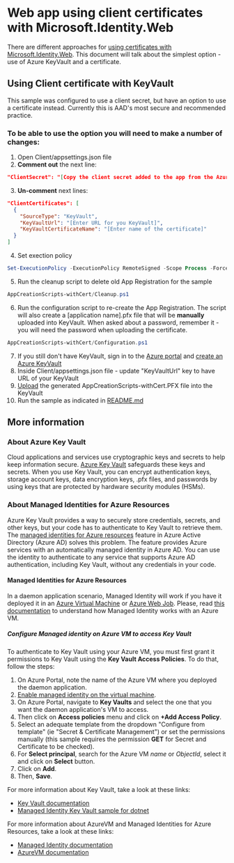 # Web app using client certificates with Microsoft.Identity.Web

There are different approaches for [using certificates with Microsoft.Identity.Web](https://github.com/AzureAD/microsoft-identity-web/wiki/Certificates).
This document will talk about the simplest option - use of Azure KeyVault and a certificate.

## Using Client certificate with KeyVault
This sample was configured to use a client secret, but have an option to use a certificate instead. Currently this is AAD's most secure and recommended practice.

### To be able to use the option you will need to make a number of changes:
1. Open Client/appsettings.json file
2. **Comment out** the next line:
```json
"ClientSecret": "[Copy the client secret added to the app from the Azure portal]"
```
3. **Un-comment** next lines:
```json
"ClientCertificates": [
  {
    "SourceType": "KeyVault",
    "KeyVaultUrl": "[Enter URL for you KeyVault]",
    "KeyVaultCertificateName": "[Enter name of the certificate]"
  }
]
```
4. Set exection policy
```powershell
Set-ExecutionPolicy -ExecutionPolicy RemoteSigned -Scope Process -Force
```
5. Run the cleanup script to delete old App Registration for the sample
```powershell
AppCreationScripts-withCert/Cleanup.ps1
```
6. Run the configuration script to re-create the App Registration. The script will also create a [application name].pfx file that will be **manually** uploaded into KeyVault. When asked about a password, remember it - you will need the password when uploading the certificate.
```powershell
AppCreationScripts-withCert/Configuration.ps1
```
7. If you still don't have KeyVault, sign in to the [Azure portal](https://portal.azure.com) and [create an Azure KeyVault](https://docs.microsoft.com/en-us/azure/key-vault/general/quick-create-portal)
8. Inside Client/appsettings.json file - update "KeyVaultUrl" key to have URL of your KeyVault
9. [Upload](https://docs.microsoft.com/en-us/azure/key-vault/certificates/tutorial-import-certificate#import-a-certificate-to-key-vault) the generated AppCreationScripts-withCert\.PFX file into the KeyVault
10. Run the sample as indicated in [README.md](README.md)

## More information

### About Azure Key Vault

Cloud applications and services use cryptographic keys and secrets to help keep information secure. [Azure Key Vault](https://azure.microsoft.com/services/key-vault/) safeguards these keys and secrets. When you use Key Vault, you can encrypt authentication keys, storage account keys, data encryption keys, .pfx files, and passwords by using keys that are protected by hardware security modules (HSMs).

### About Managed Identities for Azure Resources

Azure Key Vault provides a way to securely store credentials, secrets, and other keys, but your code has to authenticate to Key Vault to retrieve them. The [managed identities for Azure resources](https://docs.microsoft.com/en-us/azure/active-directory/managed-identities-azure-resources/overview) feature in Azure Active Directory (Azure AD) solves this problem. The feature provides Azure services with an automatically managed identity in Azure AD. You can use the identity to authenticate to any service that supports Azure AD authentication, including Key Vault, without any credentials in your code.

#### **Managed Identities for Azure Resources**

In a daemon application scenario, Managed Identity will work if you have it deployed it in an [Azure Virtual Machine](https://azure.microsoft.com/services/virtual-machines/) or [Azure Web Job](https://docs.microsoft.com/en-us/azure/app-service/webjobs-create). Please, read [this documentation](https://docs.microsoft.com/en-us/azure/active-directory/managed-identities-azure-resources/overview) to understand how Managed Identity works with an Azure VM.

##### Configure Managed identity on Azure VM to access Key Vault

To authenticate to Key Vault using your Azure VM, you must first grant it permissions to Key Vault using the **Key Vault Access Policies**. To do that, follow the steps:

1. On Azure Portal, note the name of the Azure VM where you deployed the daemon application.
1. [Enable managed identity on the virtual machine](https://docs.microsoft.com/en-us/azure/active-directory/managed-identities-azure-resources/qs-configure-portal-windows-vm).
1. On Azure Portal, navigate to **Key Vaults** and select the one that you want the daemon application's VM to access.
1. Then click on **Access policies** menu and click on **+Add Access Policy**.
1. Select an adequate template from the dropdown "Configure from template" (ie "Secret & Certificate Management") or set the permissions manually (this sample requires the permission **GET** for Secret and Certificate to be checked).
1. For **Select principal**, search for the Azure VM *name* or *ObjectId*, select it and click on **Select** button.
1. Click on **Add**.
1. Then, **Save**.

For more information about Key Vault, take a look at these links:

- [Key Vault documentation](https://docs.microsoft.com/en-us/azure/key-vault/)
- [Managed Identity Key Vault sample for dotnet](https://github.com/Azure-Samples/app-service-msi-keyvault-dotnet)

For more information about AzureVM and Managed Identities for Azure Resources, take a look at these links:

- [Managed Identity documentation](https://docs.microsoft.com/en-us/azure/active-directory/managed-identities-azure-resources/overview)
- [AzureVM documentation](https://azure.microsoft.com/en-us/services/virtual-machines/)
